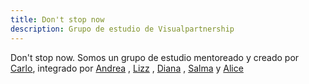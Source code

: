 ```yaml
---
title: Don't stop now
description: Grupo de estudio de Visualpartnership
---
```


Don't stop now. Somos un grupo de estudio mentoreado y creado por [Carlo](https://twitter.com/carlogilmar), integrado por [Andrea](https://twitter.com/AndyVeroCO) , [Lizz](https://twitter.com) , [Diana](https://twitter.com) , [Salma](https://twitter.com) y [Alice](https://twitter.com/AliciaGaona20)



